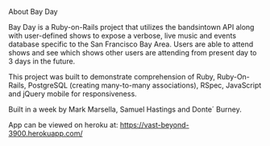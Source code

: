 About Bay Day

Bay Day is a Ruby-on-Rails project that utilizes the bandsintown API along with user-defined shows to expose a verbose, live music and events database specific to the San Francisco Bay Area. Users are able to attend shows and see which shows other users are attending from present day to 3 days in the future.

This project was built to demonstrate comprehension of Ruby, Ruby-On-Rails, PostgreSQL (creating many-to-many associations), RSpec, JavaScript and jQuery mobile for responsiveness.

Built in a week by Mark Marsella, Samuel Hastings and Donte´ Burney.

App can be viewed on heroku at: https://vast-beyond-3900.herokuapp.com/
